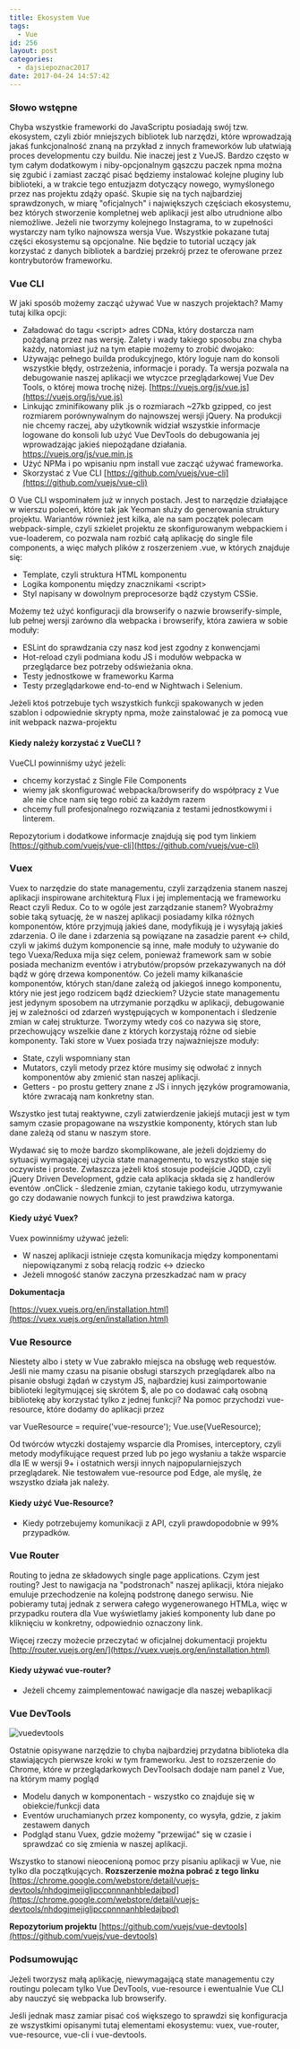 ```yaml
---
title: Ekosystem Vue
tags:
  - Vue
id: 256
layout: post
categories:
  - dajsiepoznac2017
date: 2017-04-24 14:57:42
---
```


### Słowo wstępne

Chyba wszystkie frameworki do JavaScriptu posiadają swój tzw. ekosystem, czyli zbiór mniejszych bibliotek lub narzędzi, które wprowadzają jakaś funkcjonalność znaną na przykład z innych frameworków lub ułatwiają proces developmentu czy buildu. Nie inaczej jest z VueJS.
Bardzo często w tym całym dodatkowym i niby-opcjonalnym gąszczu paczek npma można się zgubić i zamiast zacząć pisać będziemy instalować kolejne pluginy lub biblioteki, a w trakcie tego entuzjazm dotyczący nowego, wymyślonego przez nas projektu zdąży opaść.
Skupie się na tych najbardziej sprawdzonych, w miarę "oficjalnych" i największych częściach ekosystemu, bez których stworzenie kompletnej web aplikacji jest albo utrudnione albo niemożliwe. Jeżeli nie tworzymy kolejnego Instagrama, to w zupełności wystarczy nam tylko najnowsza wersja Vue. Wszystkie pokazane tutaj części ekosystemu są opcjonalne. Nie będzie to tutorial uczący jak korzystać z danych bibliotek a bardziej przekrój przez te oferowane przez kontrybutorów frameworku.

### Vue CLI

W jaki sposób możemy zacząć używać Vue w naszych projektach? Mamy tutaj kilka opcji:

- Załadować do tagu &lt;script&gt; adres CDNa, który dostarcza nam pożądaną przez nas wersję. Zalety i wady takiego sposobu zna chyba każdy, natomiast już na tym etapie możemy to zrobić dwojako:
- Używając pełnego builda produkcyjnego, który loguje nam do konsoli wszystkie błędy, ostrzeżenia, informacje i porady. Ta wersja pozwala na debugowanie naszej aplikacji we wtyczce przeglądarkowej Vue Dev Tools, o której mowa trochę niżej. [https://vuejs.org/js/vue.js](https://vuejs.org/js/vue.js)
- Linkując zminifikowany plik .js o rozmiarach ~27kb gzipped, co jest rozmiarem porównywalnym do najnowszej wersji jQuery. Na produkcji nie chcemy raczej, aby użytkownik widział wszystkie informacje logowane do konsoli lub użyć Vue DevTools do debugowania jej wprowadzając jakieś niepożądane działania. https://vuejs.org/js/vue.min.js
- Użyć NPMa i po wpisaniu npm install vue zacząć używać frameworka.
- Skorzystać z Vue CLI [https://github.com/vuejs/vue-cli](https://github.com/vuejs/vue-cli)

O Vue CLI wspominałem już w innych postach. Jest to narzędzie działające w wierszu poleceń, które tak jak Yeoman służy do generowania struktury projektu. Wariantów również jest kilka, ale na sam początek polecam webpack-simple, czyli szkielet projektu ze skonfigurowanym webpackiem i vue-loaderem, co pozwala nam rozbić całą aplikację do single file components, a więc małych plików z roszerzeniem .vue, w których znajduje się:

- Template, czyli struktura HTML komponentu
- Logika komponentu między znacznikami &lt;script&gt;
- Styl napisany w dowolnym preprocesorze bądź czystym CSSie.

Możemy też użyć konfiguracji dla browserify o nazwie browserify-simple, lub pełnej wersji zarówno dla webpacka i browserify, która zawiera w sobie moduły:

- ESLint do sprawdzania czy nasz kod jest zgodny z konwencjami
- Hot-reload czyli podmiana kodu JS i modułów webpacka w przeglądarce bez potrzeby odświeżania okna.
- Testy jednostkowe w frameworku Karma
- Testy przeglądarkowe end-to-end w Nightwach i Selenium.

Jeżeli ktoś potrzebuje tych wszystkich funkcji spakowanych w jeden szablon i odpowiednie skrypty npma, może zainstalować je za pomocą
vue init webpack nazwa-projektu

#### Kiedy należy korzystać z VueCLI ?

VueCLI powinniśmy użyć jeżeli:

- chcemy korzystać z Single File Components
- wiemy jak skonfigurować webpacka/browserify do współpracy z Vue ale nie chce nam się tego robić za każdym razem
- chcemy full profesjonalnego rozwiązania z testami jednostkowymi i linterem.

Repozytorium i dodatkowe informacje znajdują się pod tym linkiem
[https://github.com/vuejs/vue-cli](https://github.com/vuejs/vue-cli)

### Vuex

Vuex to narzędzie do state managementu, czyli zarządzenia stanem naszej aplikacji inspirowane architekturą Flux i jej implementacją we frameworku React czyli Redux.
Co to w ogóle jest zarządzanie stanem?
Wyobraźmy sobie taką sytuację, że w naszej aplikacji posiadamy kilka różnych komponentów, które przyjmują jakieś dane, modyfikują je i wysyłają jakieś zdarzenia. O ile dane i zdarzenia są powiązane na zasadzie parent &lt;-&gt; child, czyli w jakimś dużym komponencie są inne, małe moduły to używanie do tego Vuexa/Reduxa mija sięz celem, ponieważ framework sam w sobie posiada mechanizm eventów i atrybutów/propsów przekazywanych na dół bądź w górę drzewa komponentów.
Co jeżeli mamy kilkanaście komponentów, których stan/dane zależą od jakiegoś innego komponentu, który nie jest jego rodzicem bądź dzieckiem? Użycie state managementu jest jedynym sposobem na utrzymanie porządku w aplikacji, debugowanie jej w zależności od zdarzeń występujących w komponentach i śledzenie zmian w całej strukturze.
Tworzymy wtedy coś co nazywa się store, przechowujący wszelkie dane z których korzystają różne od siebie komponenty.
Taki store w Vuex posiada trzy najważniejsze moduły:

- State, czyli wspomniany stan
- Mutators, czyli metody przez które musimy się odwołać z innych komponentów aby zmienić stan naszej aplikacji.
- Getters - po prostu gettery znane z JS i innych języków programowania, które zwracają nam konkretny stan.

Wszystko jest tutaj reaktywne, czyli zatwierdzenie jakiejś mutacji jest w tym samym czasie propagowane na wszystkie komponenty, których stan lub dane zależą od stanu w naszym store.

Wydawać się to może bardzo skomplikowane, ale jeżeli dojdziemy do sytuacji wymagającej użycia state managementu, to wszystko staje się oczywiste i proste. Zwłaszcza jeżeli ktoś stosuje podejście JQDD, czyli jQuery Driven Development, gdzie cała aplikacja składa się z handlerów eventów .onClick - śledzenie zmian, czytanie takiego kodu, utrzymywanie go czy dodawanie nowych funkcji to jest prawdziwa katorga.

#### Kiedy użyć Vuex?

Vuex powinniśmy używać jeżeli:

- W naszej aplikacji istnieje częsta komunikacja między komponentami niepowiązanymi z sobą relacją rodzic &lt;-&gt; dziecko
- Jeżeli mnogość stanów zaczyna przeszkadzać nam w pracy

**Dokumentacja**

[https://vuex.vuejs.org/en/installation.html](https://vuex.vuejs.org/en/installation.html)

### **Vue Resource**

Niestety albo i stety w Vue zabrakło miejsca na obsługę web requestów. Jeśli nie mamy czasu na pisanie obsługi starszych przeglądarek albo na pisanie obsługi żądań w czystym JS, najbardziej kusi zaimportowanie biblioteki legitymującej się skrótem $, ale po co dodawać całą osobną bibliotekę aby korzystać tylko z jednej funkcji? Na pomoc przychodzi vue-resource, które dodamy do aplikacji przez

var VueResource = require('vue-resource');
Vue.use(VueResource);

Od twórców wtyczki dostajemy wsparcie dla Promises, interceptory, czyli metody modyfikujące request przed lub po jego wysłaniu a także wsparcie dla IE w wersji 9+ i ostatnich wersji innych najpopularniejszych przeglądarek.
Nie testowałem vue-resource pod Edge, ale myślę, że wszystko działa jak należy.

#### Kiedy użyć Vue-Resource?

- Kiedy potrzebujemy komunikacji z API, czyli prawdopodobnie w 99% przypadków.

### Vue Router

Routing to jedna ze składowych single page applications. Czym jest routing? Jest to nawigacja na "podstronach" naszej aplikacji, która niejako emuluje przechodzenie na kolejną podstronę danego serwisu. Nie pobieramy tutaj jednak z serwera całego wygenerowanego HTMLa, więc w przypadku routera dla Vue wyświetlamy jakieś komponenty lub dane po kliknięciu w konkretny, odpowiednio oznaczony link.

Więcej rzeczy możecie przeczytać w oficjalnej dokumentacji projektu
[http://router.vuejs.org/en/](https://vuex.vuejs.org/en/installation.html)

#### Kiedy używać vue-router?

- Jeżeli chcemy zaimplementować nawigacje dla naszej webaplikacji

### Vue DevTools

![vuedevtools](http://arkadiuszm.pl/wp-content/uploads/2017/04/vuedevtools-300x194.png)

Ostatnie opisywane narzędzie to chyba najbardziej przydatna biblioteka dla stawiających pierwsze kroki w tym frameworku. Jest to rozszerzenie do Chrome, które w przeglądarkowych DevToolsach dodaje nam panel z Vue, na którym mamy pogląd

- Modelu danych w komponentach - wszystko co znajduje się w obiekcie/funkcji data
- Eventów uruchamianych przez komponenty, co wysyła, gdzie, z jakim zestawem danych
- Podgląd stanu Vuex, gdzie możemy "przewijać" się w czasie i sprawdzać co się zmienia w naszej aplikacji.

Wszystko to stanowi nieocenioną pomoc przy pisaniu aplikacji w Vue, nie tylko dla początkujących.
**Rozszerzenie można pobrać z tego linku**
[https://chrome.google.com/webstore/detail/vuejs-devtools/nhdogjmejiglipccpnnnanhbledajbpd](https://chrome.google.com/webstore/detail/vuejs-devtools/nhdogjmejiglipccpnnnanhbledajbpd)

**Repozytorium projektu**
[https://github.com/vuejs/vue-devtools](https://github.com/vuejs/vue-devtools)

### Podsumowując

Jeżeli tworzysz małą aplikację, niewymagającą state managementu czy routingu polecam tylko Vue DevTools, vue-resource i ewentualnie Vue CLI aby nauczyć się webpacka lub browserify.

Jeśli jednak masz zamiar pisać coś większego to sprawdzi się konfiguracja ze wszystkimi opisanymi tutaj elementami ekosystemu: vuex, vue-router, vue-resource, vue-cli i vue-devtools.